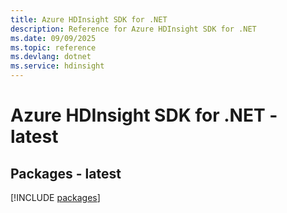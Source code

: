 ```yaml
---
title: Azure HDInsight SDK for .NET
description: Reference for Azure HDInsight SDK for .NET
ms.date: 09/09/2025
ms.topic: reference
ms.devlang: dotnet
ms.service: hdinsight
---
```

# Azure HDInsight SDK for .NET - latest
## Packages - latest
[!INCLUDE [packages](hdinsight-index.md)]